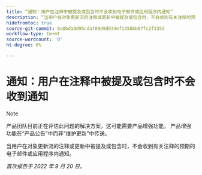 ```yaml
---
title: “通知：用户在注释中被提及或包含时不会收到电子邮件或应用程序内通知”
description: “当用户在对象更新流的注释或更新中被提及或包含时，不会收到有关注释的预期的电子邮件或应用程序内通知。”
hidefromtoc: true
source-git-commit: 8a0bd10d95cda709d9d934ef1458bb07fc2f335d
workflow-type: tm+mt
source-wordcount: '0'
ht-degree: 0%

---
```



# 通知：用户在注释中被提及或包含时不会收到通知

>[!NOTE]
>
>产品团队目前正在评估此问题的解决方案，这可能需要产品增强功能。 产品增强功能在“产品公告”中而非“维护更新”中传送。

当用户在对象更新流的注释或更新中被提及或包含时，不会收到有关注释的预期的电子邮件或应用程序内通知。

_首次报告于 2022 年 9 月 20 日。_

